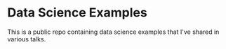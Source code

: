 # Data Science Examples

This is a public repo containing data science examples that I've shared in various talks.

